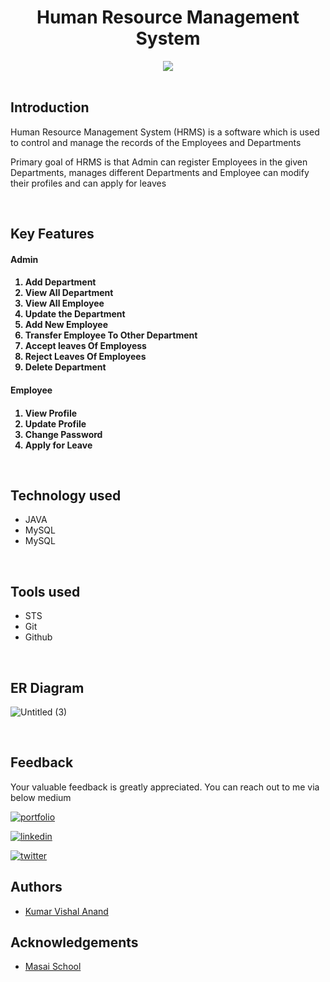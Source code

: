<h1 align="center" >Human Resource Management System</h1>
<div align="center"><img src="https://user-images.githubusercontent.com/108060013/221414653-f9a06405-1a1e-4b5e-a1f6-e361f4589574.png"></div>

<br>

## Introduction

<p>Human Resource Management System (HRMS) is a software which is used to control and manage the records of the Employees and Departments</p>
<p>Primary goal of HRMS is that Admin can register Employees in the given Departments,  manages different Departments and Employee can modify their profiles and can apply for leaves</p>
<br>

## Key Features

<h4>Admin<h4>
<ol>
    <li>Add Department</li>
    <li>View All Department</li>
    <li>View All Employee</li>
    <li>Update the Department</li>
    <li>Add New Employee</li>
    <li>Transfer Employee To Other Department</li>
    <li>Accept leaves Of Employess</li>
    <li>Reject Leaves Of Employees</li>
    <li>Delete Department</li>
</ol>
<h4>Employee<h4>
<ol>
    <li>View Profile</li>
    <li>Update Profile</li>
    <li>Change Password</li>
    <li>Apply for Leave</li>
</ol>
<br>
    
## Technology used

- JAVA
- MySQL
- MySQL

<br>

## Tools used

- STS
- Git
- Github

<br>

## ER Diagram
    
![Untitled (3)](https://user-images.githubusercontent.com/108060013/221413353-8c99163a-d048-4e67-85c9-63182b9f5ca3.png)

<br>
        
## Feedback
Your valuable feedback is greatly appreciated. You can reach out to me via below medium

[![portfolio](https://img.shields.io/badge/my_portfolio-000?style=for-the-badge&logo=ko-fi&logoColor=white)](https://Im-vishalanand.github.io/)

[![linkedin](https://img.shields.io/badge/linkedin-0A66C2?style=for-the-badge&logo=linkedin&logoColor=white)](https://www.linkedin.com/in/im-vishalanand/)

[![twitter](https://img.shields.io/badge/twitter-1DA1F2?style=for-the-badge&logo=twitter&logoColor=white)](https://twitter.com/Im_vishalanand)

## Authors

- [Kumar Vishal Anand](https://github.com/Im-vishalanand)

## Acknowledgements

- [Masai School](https://www.masaischool.com/)
